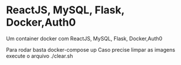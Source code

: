 # ReactJS, MySQL, Flask, Docker,Auth0
Um container docker com ReactJS, MySQL, Flask, Docker,Auth0

Para rodar basta docker-compose up
Caso precise limpar as imagens execute o arquivo ./clear.sh

